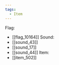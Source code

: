 ```yaml
---
tags:
  - Item
---
```

Flag:
- [[flag_10164]]
Sound:
- [[sound_43]]
- [[sound_17]]
- [[sound_44]]
Item:
- [[item_502]]
